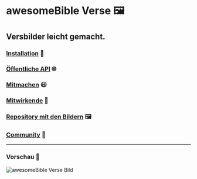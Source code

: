 # awesomeBible Verse 🖼️
## Versbilder leicht gemacht.

### [Installation](docs/Installation.md) :wrench:
### [Öffentliche API](docs/Öffentliche_API.md) :globe_with_meridians:
### [Mitmachen](docs/Mitmachen.md) :smiley:
### [Mitwirkende](docs/Mitwirkende.md) :sparkling_heart:
### [Repository mit den Bildern](https://github.com/awesomebible/verse-data) 🖼️
### [Community](https://discord.awesomebible.de/) :unicorn:

* * *

### Vorschau :star2:
![awesomeBible Verse Bild](https://verse.awesomebible.de)
